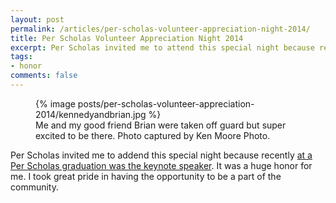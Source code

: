 ```yaml
---
layout: post
permalink: /articles/per-scholas-volunteer-appreciation-night-2014/
title: Per Scholas Volunteer Appreciation Night 2014
excerpt: Per Scholas invited me to attend this special night because recently I was the keynote speaker at their graduation.
tags:
- honor
comments: false
---
```


<figure>
  {% image posts/per-scholas-volunteer-appreciation-2014/kennedyandbrian.jpg %}
  <figcaption>Me and my good friend Brian were taken off guard but super excited to be there. Photo captured by Ken Moore Photo.</figcaption>
</figure>

<p>Per Scholas invited me to addend this special night because recently <a href="/articles/per-scholas-keynote-speaker/">at a Per Scholas graduation was the keynote speaker</a>. It was a huge honor for me. I took great pride in having the opportunity to be a part of the community.</p>

